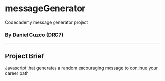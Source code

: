 # messageGenerator

Codecademy message generator project

### By Daniel Cuzco (DRC7)

--------

## Project Brief

Javascript that generates a random encouraging message to continue your career path
